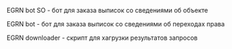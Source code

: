 EGRN bot SO - бот для заказа выписок со сведениями об объекте

EGRN bot - бот для заказа выписок со сведениями об переходах права

EGRN downloader - скрипт для хагрузки результатов запросов
